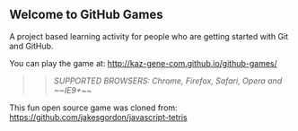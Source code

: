## Welcome to GitHub Games

A project based learning activity for people who are getting started with Git and GitHub.

You can play the game at: http://kaz-gene-com.github.io/github-games/

>> _*SUPPORTED BROWSERS*: Chrome, Firefox, Safari, Opera and ~~IE9+_~~

This fun open source game was cloned from: https://github.com/jakesgordon/javascript-tetris
